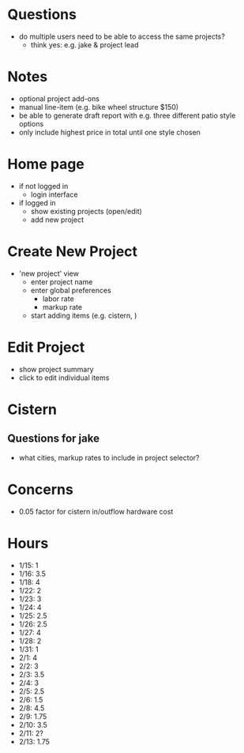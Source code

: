 # Questions
* do multiple users need to be able to access the same projects?
  * think yes: e.g. jake & project lead


# Notes
* optional project add-ons
* manual line-item (e.g. bike wheel structure $150)
* be able to generate draft report with e.g. three different patio style options
* only include highest price in total until one style chosen

# Home page
* if not logged in
  * login interface
* if logged in
  * show existing projects (open/edit)
  * add new project

# Create New Project
* 'new project' view
  * enter project name
  * enter global preferences
    * labor rate
    * markup rate
  * start adding items (e.g. cistern, )

# Edit Project
* show project summary
* click to edit individual items

# Cistern
## Questions for jake
  * what cities, markup rates to include in project selector?


# Concerns
* 0.05 factor for cistern in/outflow hardware cost

# Hours
* 1/15: 1
* 1/16: 3.5
* 1/18: 4
* 1/22: 2
* 1/23: 3
* 1/24: 4
* 1/25: 2.5
* 1/26: 2.5
* 1/27: 4
* 1/28: 2
* 1/31: 1
* 2/1: 4
* 2/2: 3
* 2/3: 3.5
* 2/4: 3
* 2/5: 2.5
* 2/6: 1.5
* 2/8: 4.5
* 2/9: 1.75
* 2/10: 3.5
* 2/11: 2?
* 2/13: 1.75
